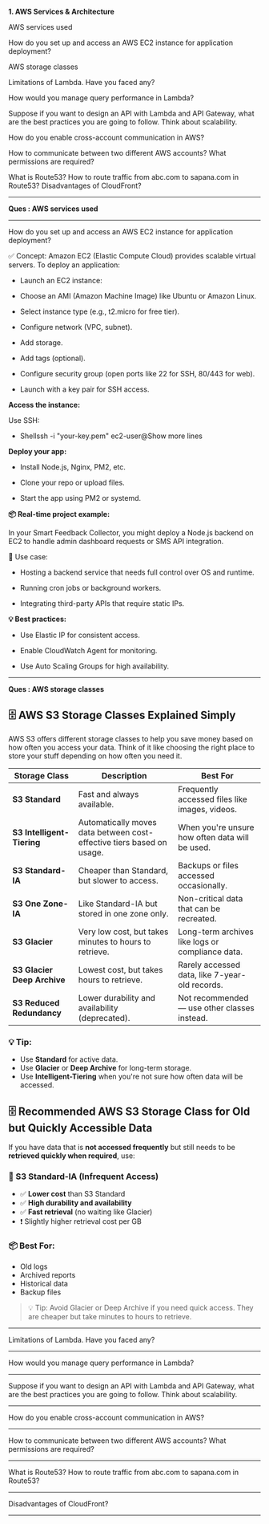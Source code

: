 **1. AWS Services & Architecture**

AWS services used

How do you set up and access an AWS EC2 instance for application deployment?

AWS storage classes

Limitations of Lambda. Have you faced any?

How would you manage query performance in Lambda?

Suppose if you want to design an API with Lambda and API Gateway, what are the best practices you are going to follow. Think about scalability.

How do you enable cross-account communication in AWS?

How to communicate between two different AWS accounts? What permissions are required?

What is Route53? How to route traffic from abc.com to sapana.com in Route53?
Disadvantages of CloudFront?

---

**Ques : AWS services used**

---

How do you set up and access an AWS EC2 instance for application deployment?

✅ Concept:
Amazon EC2 (Elastic Compute Cloud) provides scalable virtual servers. To deploy an application:


- Launch an EC2 instance:

- Choose an AMI (Amazon Machine Image) like Ubuntu or Amazon Linux.

- Select instance type (e.g., t2.micro for free tier).

- Configure network (VPC, subnet).

- Add storage.

- Add tags (optional).

- Configure security group (open ports like 22 for SSH, 80/443 for web).

- Launch with a key pair for SSH access.



**Access the instance:**

Use SSH:

- Shellssh -i "your-key.pem" ec2-user@<public-ip>Show more lines




**Deploy your app:**

- Install Node.js, Nginx, PM2, etc.

- Clone your repo or upload files.

- Start the app using PM2 or systemd.



**📦 Real-time project example:**

In your Smart Feedback Collector, you might deploy a Node.js backend on EC2 to handle admin dashboard requests or SMS API integration.

🔧 Use case:

- Hosting a backend service that needs full control over OS and runtime.

- Running cron jobs or background workers.

- Integrating third-party APIs that require static IPs.

**💡 Best practices:**

- Use Elastic IP for consistent access.

- Enable CloudWatch Agent for monitoring.

- Use Auto Scaling Groups for high availability.

---

**Ques : AWS storage classes**

## 🗄️ AWS S3 Storage Classes Explained Simply

AWS S3 offers different storage classes to help you save money based on how often you access your data. Think of it like choosing the right place to store your stuff depending on how often you need it.

| **Storage Class**             | **Description**                                                                 | **Best For**                                      |
|------------------------------|----------------------------------------------------------------------------------|--------------------------------------------------|
| **S3 Standard**              | Fast and always available.                                                       | Frequently accessed files like images, videos.   |
| **S3 Intelligent-Tiering**  | Automatically moves data between cost-effective tiers based on usage.           | When you're unsure how often data will be used.  |
| **S3 Standard-IA**          | Cheaper than Standard, but slower to access.                                     | Backups or files accessed occasionally.          |
| **S3 One Zone-IA**          | Like Standard-IA but stored in one zone only.                                    | Non-critical data that can be recreated.         |
| **S3 Glacier**              | Very low cost, but takes minutes to hours to retrieve.                           | Long-term archives like logs or compliance data. |
| **S3 Glacier Deep Archive**| Lowest cost, but takes hours to retrieve.                                        | Rarely accessed data, like 7-year-old records.   |
| **S3 Reduced Redundancy**   | Lower durability and availability (deprecated).                                 | Not recommended — use other classes instead.     |

### 💡 Tip:
- Use **Standard** for active data.
- Use **Glacier** or **Deep Archive** for long-term storage.
- Use **Intelligent-Tiering** when you're not sure how often data will be accessed.

## 🗄️ Recommended AWS S3 Storage Class for Old but Quickly Accessible Data

If you have data that is **not accessed frequently** but still needs to be **retrieved quickly when required**, use:

### 🔹 S3 Standard-IA (Infrequent Access)

- ✅ **Lower cost** than S3 Standard
- ✅ **High durability and availability**
- ✅ **Fast retrieval** (no waiting like Glacier)
- ❗ Slightly higher retrieval cost per GB

### 📦 Best For:
- Old logs
- Archived reports
- Historical data
- Backup files

> 💡 Tip: Avoid Glacier or Deep Archive if you need quick access. They are cheaper but take minutes to hours to retrieve.
---


Limitations of Lambda. Have you faced any?

---

How would you manage query performance in Lambda?

---

Suppose if you want to design an API with Lambda and API Gateway, what are the best practices you are going to follow. Think about scalability.

---

How do you enable cross-account communication in AWS?

---

How to communicate between two different AWS accounts? What permissions are required?

---

What is Route53? How to route traffic from abc.com to sapana.com in Route53?

---

Disadvantages of CloudFront?

---
